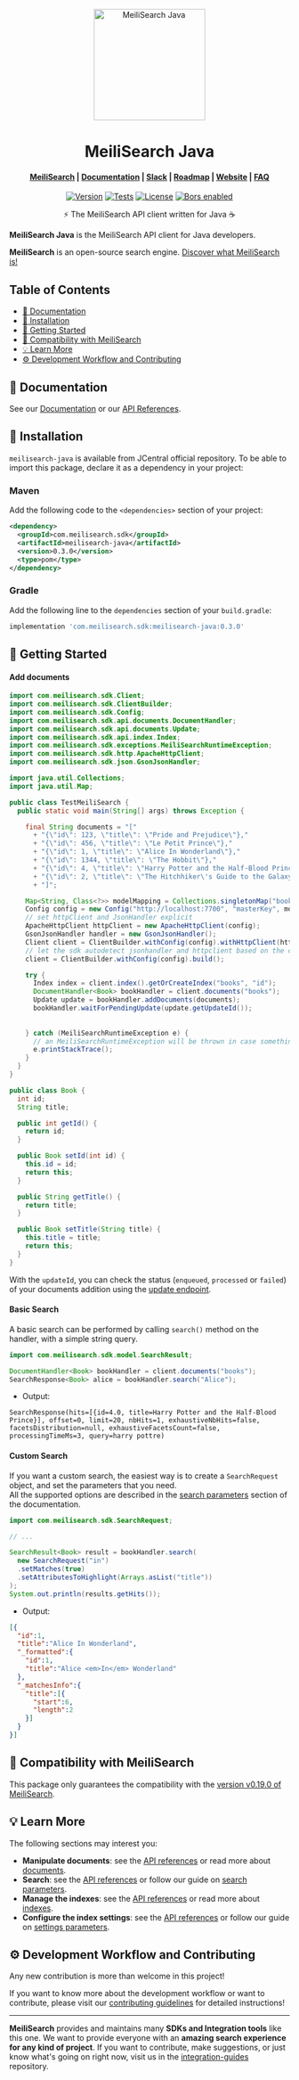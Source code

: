 <p align="center">
  <img src="https://raw.githubusercontent.com/meilisearch/integration-guides/main/assets/logos/logo.svg" alt="MeiliSearch Java" width="200" height="200" />
</p>

<h1 align="center">MeiliSearch Java</h1>

<h4 align="center">
  <a href="https://github.com/meilisearch/MeiliSearch">MeiliSearch</a> |
  <a href="https://docs.meilisearch.com">Documentation</a> |
  <a href="https://slack.meilisearch.com">Slack</a> |
  <a href="https://roadmap.meilisearch.com/tabs/1-under-consideration">Roadmap</a> |
  <a href="https://www.meilisearch.com">Website</a> |
  <a href="https://docs.meilisearch.com/faq">FAQ</a>
</h4>

<p align="center">
  <a href="https://maven-badges.herokuapp.com/maven-central/com.meilisearch.sdk/meilisearch-java"><img src="https://maven-badges.herokuapp.com/maven-central/com.meilisearch.sdk/meilisearch-java/badge.svg" alt="Version"></a>
  <a href="https://github.com/meilisearch/meilisearch-java/actions"><img src="https://github.com/meilisearch/meilisearch-java/workflows/Tests/badge.svg" alt="Tests"></a>
  <a href="https://github.com/meilisearch/meilisearch-java/blob/main/LICENSE"><img src="https://img.shields.io/badge/license-MIT-informational" alt="License"></a>
  <a href="https://app.bors.tech/repositories/29365"><img src="https://bors.tech/images/badge_small.svg" alt="Bors enabled"></a>
</p>

<p align="center">⚡ The MeiliSearch API client written for Java ☕️</p>

**MeiliSearch Java** is the MeiliSearch API client for Java developers.

**MeiliSearch** is an open-source search engine. [Discover what MeiliSearch is!](https://github.com/meilisearch/MeiliSearch)

## Table of Contents <!-- omit in toc -->

- [📖 Documentation](#-documentation)
- [🔧 Installation](#-installation)
- [🚀 Getting Started](#-getting-started)
- [🤖 Compatibility with MeiliSearch](#-compatibility-with-meilisearch)
- [💡 Learn More](#-learn-more)
- [⚙️ Development Workflow and Contributing](#️-development-workflow-and-contributing)

## 📖 Documentation

See our [Documentation](https://docs.meilisearch.com/learn/tutorials/getting_started.html) or our [API References](https://docs.meilisearch.com/reference/api/).


## 🔧 Installation

`meilisearch-java` is available from JCentral official repository. To be able to import this package, declare it as a dependency in your project:

### Maven <!-- omit in toc -->

Add the following code to the `<dependencies>` section of your project:

```xml
<dependency>
  <groupId>com.meilisearch.sdk</groupId>
  <artifactId>meilisearch-java</artifactId>
  <version>0.3.0</version>
  <type>pom</type>
</dependency>
```

### Gradle <!-- omit in toc -->

Add the following line to the `dependencies` section of your `build.gradle`:

```groovy
implementation 'com.meilisearch.sdk:meilisearch-java:0.3.0'
```

## 🚀 Getting Started

#### Add documents <!-- omit in toc -->

```java
import com.meilisearch.sdk.Client;
import com.meilisearch.sdk.ClientBuilder;
import com.meilisearch.sdk.Config;
import com.meilisearch.sdk.api.documents.DocumentHandler;
import com.meilisearch.sdk.api.documents.Update;
import com.meilisearch.sdk.api.index.Index;
import com.meilisearch.sdk.exceptions.MeiliSearchRuntimeException;
import com.meilisearch.sdk.http.ApacheHttpClient;
import com.meilisearch.sdk.json.GsonJsonHandler;

import java.util.Collections;
import java.util.Map;

public class TestMeiliSearch {
  public static void main(String[] args) throws Exception {

    final String documents = "["
      + "{\"id\": 123, \"title\": \"Pride and Prejudice\"},"
      + "{\"id\": 456, \"title\": \"Le Petit Prince\"},"
      + "{\"id\": 1, \"title\": \"Alice In Wonderland\"},"
      + "{\"id\": 1344, \"title\": \"The Hobbit\"},"
      + "{\"id\": 4, \"title\": \"Harry Potter and the Half-Blood Prince\"},"
      + "{\"id\": 2, \"title\": \"The Hitchhiker\'s Guide to the Galaxy\"}"
      + "]";

    Map<String, Class<?>> modelMapping = Collections.singletonMap("books", Book.class);
    Config config = new Config("http://localhost:7700", "masterKey", modelMapping);
    // set httpClient and JsonHandler explicit
    ApacheHttpClient httpClient = new ApacheHttpClient(config);
    GsonJsonHandler handler = new GsonJsonHandler();
    Client client = ClientBuilder.withConfig(config).withHttpClient(httpClient).withJsonHandler(handler).build();
    // let the sdk autodetect jsonhandler and httpclient based on the classes in the classpath
    client = ClientBuilder.withConfig(config).build();

    try {
      Index index = client.index().getOrCreateIndex("books", "id");
      DocumentHandler<Book> bookHandler = client.documents("books");
      Update update = bookHandler.addDocuments(documents);
      bookHandler.waitForPendingUpdate(update.getUpdateId());
      
      
    } catch (MeiliSearchRuntimeException e) {
      // an MeiliSearchRuntimeException will be thrown in case something went wrong
      e.printStackTrace();
    }
  }
}

public class Book {
  int id;
  String title;

  public int getId() {
    return id;
  }

  public Book setId(int id) {
    this.id = id;
    return this;
  }

  public String getTitle() {
    return title;
  }

  public Book setTitle(String title) {
    this.title = title;
    return this;
  }
}
```

With the `updateId`, you can check the status (`enqueued`, `processed` or `failed`) of your documents addition using the [update endpoint](https://docs.meilisearch.com/reference/api/updates.html#get-an-update-status).

#### Basic Search <!-- omit in toc -->

A basic search can be performed by calling `search()` method on the handler, with a simple string query.

```java
import com.meilisearch.sdk.model.SearchResult;

DocumentHandler<Book> bookHandler = client.documents("books");
SearchResponse<Book> alice = bookHandler.search("Alice");
```

- Output:

```
SearchResponse(hits=[{id=4.0, title=Harry Potter and the Half-Blood Prince}], offset=0, limit=20, nbHits=1, exhaustiveNbHits=false, facetsDistribution=null, exhaustiveFacetsCount=false, processingTimeMs=3, query=harry pottre)
```

#### Custom Search <!-- omit in toc -->

If you want a custom search, the easiest way is to create a `SearchRequest` object, and set the parameters that you need.<br>
All the supported options are described in the [search parameters](https://docs.meilisearch.com/reference/features/search_parameters.html) section of the documentation.

```java
import com.meilisearch.sdk.SearchRequest;

// ...

SearchResult<Book> result = bookHandler.search(
  new SearchRequest("in")
  .setMatches(true)
  .setAttributesToHighlight(Arrays.asList("title"))
);
System.out.println(results.getHits());
```

- Output:

```json
[{
  "id":1,
  "title":"Alice In Wonderland",
  "_formatted":{
    "id":1,
    "title":"Alice <em>In</em> Wonderland"
  },
  "_matchesInfo":{
    "title":[{
      "start":6,
      "length":2
    }]
  }
}]
```

## 🤖 Compatibility with MeiliSearch

This package only guarantees the compatibility with the [version v0.19.0 of MeiliSearch](https://github.com/meilisearch/MeiliSearch/releases/tag/v0.19.0).

## 💡 Learn More

The following sections may interest you:

- **Manipulate documents**: see the [API references](https://docs.meilisearch.com/reference/api/documents.html) or read more about [documents](https://docs.meilisearch.com/learn/core_concepts/documents.html).
- **Search**: see the [API references](https://docs.meilisearch.com/reference/api/search.html) or follow our guide on [search parameters](https://docs.meilisearch.com/reference/features/search_parameters.html).
- **Manage the indexes**: see the [API references](https://docs.meilisearch.com/reference/api/indexes.html) or read more about [indexes](https://docs.meilisearch.com/learn/core_concepts/indexes.html).
- **Configure the index settings**: see the [API references](https://docs.meilisearch.com/reference/api/settings.html) or follow our guide on [settings parameters](https://docs.meilisearch.com/reference/features/settings.html).

## ⚙️ Development Workflow and Contributing

Any new contribution is more than welcome in this project!

If you want to know more about the development workflow or want to contribute, please visit our [contributing guidelines](/CONTRIBUTING.md) for detailed instructions!

<hr>

**MeiliSearch** provides and maintains many **SDKs and Integration tools** like this one. We want to provide everyone with an **amazing search experience for any kind of project**. If you want to contribute, make suggestions, or just know what's going on right now, visit us in the [integration-guides](https://github.com/meilisearch/integration-guides) repository.
